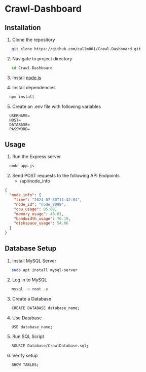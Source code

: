 # Crawl-Dashboard

## Installation
1. Clone the repository
```bash
   git clone https://github.com/cullm001/Crawl-Dashboard.git
```
2. Navigate to project directory
```bash
   cd Crawl-Dashboard
```
3. Install [node.js](https://nodejs.org/en/download/package-manager)

4. Install dependencies
 ```bash
   npm install
```  
5. Create an .env file with following variables
```env
  USERNAME=
  HOST=
  DATABASE=
  PASSWORD=
```

## Usage
1. Run the Express server
 ```bash
   node app.js
```
2. Send POST requests to the following API Endpoints
   - /api/node_info
```json
{
  "node_info": {
    "time": "2024-07-30T11:42:04",
    "node_id": "node_9099",
    "cpu_usage": 85.09,
    "memory_usage": 48.81,
    "bandwidth_usage": 76.19,
    "diskspace_usage": 54.06
  }
}
```

## Database Setup
1. Install MySQL Server
```bash
   sudo apt install mysql-server
```
2. Log in to MySQL
```bash
   mysql -u root -p
```
3. Create a Database
```bash
   CREATE DATABASE database_name;
```
4. Use Database
```bash
   USE database_name;
```
5. Run SQL Script
```bash
   SOURCE Database/CrawlDatabase.sql;
```
6. Verify setup
```bash
   SHOW TABLES;
```


